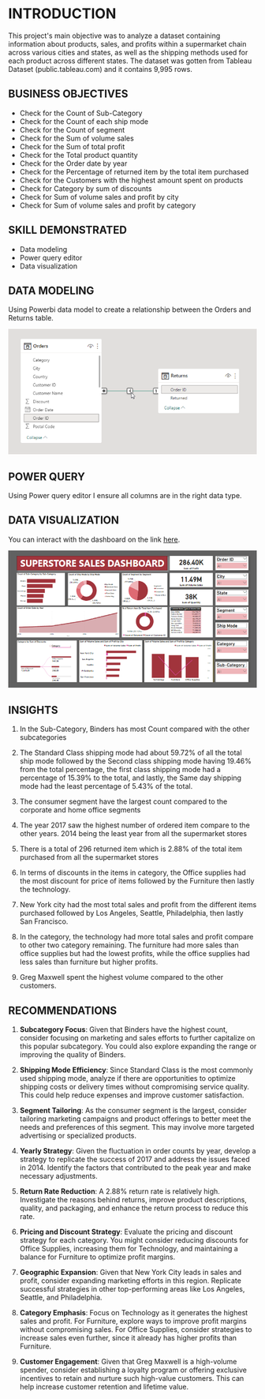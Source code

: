# INTRODUCTION

This project's main objective was to analyze a dataset containing information about products, sales, and profits within a supermarket chain across various cities and states, as well as the shipping methods used for each product across different states. The dataset was gotten from Tableau Dataset (public.tableau.com) and it contains 9,995 rows. 


## BUSINESS OBJECTIVES 

* Check for the Count of Sub-Category
* Check for the Count of each ship mode
* Check for the Count of segment
* Check for the Sum of volume sales
* Check for the  Sum of total profit
* Check for the Total product quantity 
* Check for the Order date by year
* Check for the Percentage of returned item by the total item purchased 
* Check for the Customers with the highest amount spent on products 
* Check for Category by sum of discounts
* Check for Sum of volume sales and profit by city 
* Check for Sum of volume sales and profit by category 


## SKILL DEMONSTRATED 

* Data modeling 
* Power query editor 
* Data visualization 



## DATA MODELING 

Using Powerbi data model to create a relationship between the Orders and Returns table.

![](https://github.com/festusaigbogun/PowerBI_Portfolio_Project/blob/main/Image/PBIDesktop_dYOHpcimoE~2.png) 


## POWER QUERY 

Using Power query editor I ensure all columns are in the right data type. 


## DATA VISUALIZATION 

You can interact with the dashboard on the link [here](https://app.powerbi.com/groups/me/reports/80c6c377-d122-4459-97c7-9fc48f573d5c/ReportSection?experience=powerbi). 

![](https://github.com/festusaigbogun/PowerBI_Portfolio_Project/blob/main/Image/PBIDesktop_LGxKspWYif~2.png) 


## INSIGHTS 

1. In the Sub-Category, Binders has most Count compared with the other subcategories 

2. The Standard Class shipping mode had about 59.72% of all the total ship mode followed by the Second class shipping mode having 19.46% from the total percentage, the first class shipping mode had a percentage of 15.39% to the total, and lastly, the Same day shipping mode had the least percentage of 5.43% of the total. 

3. The consumer segment have the largest count compared to the corporate and home office segments 

4. The year 2017 saw the highest number of ordered item compare to the other years. 2014 being the least year from all the supermarket stores 

5. There is a total of 296 returned item which is 2.88% of the total item purchased from all the supermarket stores 

6. In terms of discounts in the items in category, the Office supplies had the most discount for price of items followed by the Furniture then lastly the technology. 

7. New York city had the most total sales and profit from the different items purchased followed by Los Angeles, Seattle, Philadelphia, then lastly San Francisco. 

8. In the category, the technology had more total sales and profit compare to other two category remaining. The furniture had more sales than office supplies but had the lowest profits, while the office supplies had less sales than furniture but higher profits. 

9. Greg Maxwell spent the highest volume compared to the other customers. 


## RECOMMENDATIONS

1. **Subcategory Focus**: Given that Binders have the highest count, consider focusing on marketing and sales efforts to further capitalize on this popular subcategory. You could also explore expanding the range or improving the quality of Binders.

2. **Shipping Mode Efficiency**: Since Standard Class is the most commonly used shipping mode, analyze if there are opportunities to optimize shipping costs or delivery times without compromising service quality. This could help reduce expenses and improve customer satisfaction.

3. **Segment Tailoring**: As the consumer segment is the largest, consider tailoring marketing campaigns and product offerings to better meet the needs and preferences of this segment. This may involve more targeted advertising or specialized products.

4. **Yearly Strategy**: Given the fluctuation in order counts by year, develop a strategy to replicate the success of 2017 and address the issues faced in 2014. Identify the factors that contributed to the peak year and make necessary adjustments.

5. **Return Rate Reduction**: A 2.88% return rate is relatively high. Investigate the reasons behind returns, improve product descriptions, quality, and packaging, and enhance the return process to reduce this rate.

6. **Pricing and Discount Strategy**: Evaluate the pricing and discount strategy for each category. You might consider reducing discounts for Office Supplies, increasing them for Technology, and maintaining a balance for Furniture to optimize profit margins.

7. **Geographic Expansion**: Given that New York City leads in sales and profit, consider expanding marketing efforts in this region. Replicate successful strategies in other top-performing areas like Los Angeles, Seattle, and Philadelphia.

8. **Category Emphasis**: Focus on Technology as it generates the highest sales and profit. For Furniture, explore ways to improve profit margins without compromising sales. For Office Supplies, consider strategies to increase sales even further, since it already has higher profits than Furniture. 

9. **Customer Engagement**: Given that Greg Maxwell is a high-volume spender, consider establishing a loyalty program or offering exclusive incentives to retain and nurture such high-value customers. This can help increase customer retention and lifetime value.

